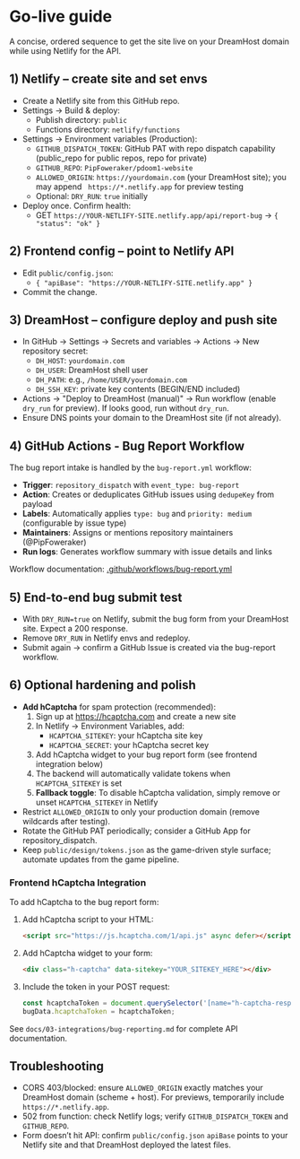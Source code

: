 # Go-live guide

A concise, ordered sequence to get the site live on your DreamHost domain while using Netlify for the API.

## 1) Netlify – create site and set envs
- Create a Netlify site from this GitHub repo.
- Settings → Build & deploy:
  - Publish directory: `public`
  - Functions directory: `netlify/functions`
- Settings → Environment variables (Production):
  - `GITHUB_DISPATCH_TOKEN`: GitHub PAT with repo dispatch capability (public_repo for public repos, repo for private)
  - `GITHUB_REPO`: `PipFoweraker/pdoom1-website`
  - `ALLOWED_ORIGIN`: `https://yourdomain.com` (your DreamHost site); you may append ` https://*.netlify.app` for preview testing
  - Optional: `DRY_RUN`: `true` initially
- Deploy once. Confirm health:
  - GET `https://YOUR-NETLIFY-SITE.netlify.app/api/report-bug` → `{ "status": "ok" }`

## 2) Frontend config – point to Netlify API
- Edit `public/config.json`:
  - `{ "apiBase": "https://YOUR-NETLIFY-SITE.netlify.app" }`
- Commit the change.

## 3) DreamHost – configure deploy and push site
- In GitHub → Settings → Secrets and variables → Actions → New repository secret:
  - `DH_HOST`: `yourdomain.com`
  - `DH_USER`: DreamHost shell user
  - `DH_PATH`: e.g., `/home/USER/yourdomain.com`
  - `DH_SSH_KEY`: private key contents (BEGIN/END included)
- Actions → "Deploy to DreamHost (manual)" → Run workflow (enable `dry_run` for preview). If looks good, run without `dry_run`.
- Ensure DNS points your domain to the DreamHost site (if not already).

## 4) GitHub Actions - Bug Report Workflow
The bug report intake is handled by the `bug-report.yml` workflow:
- **Trigger**: `repository_dispatch` with `event_type: bug-report`
- **Action**: Creates or deduplicates GitHub issues using `dedupeKey` from payload
- **Labels**: Automatically applies `type: bug` and `priority: medium` (configurable by issue type)
- **Maintainers**: Assigns or mentions repository maintainers (@PipFoweraker)
- **Run logs**: Generates workflow summary with issue details and links

Workflow documentation: [.github/workflows/bug-report.yml](../.github/workflows/bug-report.yml)

## 5) End-to-end bug submit test
- With `DRY_RUN=true` on Netlify, submit the bug form from your DreamHost site. Expect a 200 response.
- Remove `DRY_RUN` in Netlify envs and redeploy.
- Submit again → confirm a GitHub Issue is created via the bug-report workflow.

## 6) Optional hardening and polish
- **Add hCaptcha** for spam protection (recommended):
  1. Sign up at https://hcaptcha.com and create a new site
  2. In Netlify → Environment Variables, add:
     - `HCAPTCHA_SITEKEY`: your hCaptcha site key
     - `HCAPTCHA_SECRET`: your hCaptcha secret key
  3. Add hCaptcha widget to your bug report form (see frontend integration below)
  4. The backend will automatically validate tokens when `HCAPTCHA_SITEKEY` is set
  5. **Fallback toggle**: To disable hCaptcha validation, simply remove or unset `HCAPTCHA_SITEKEY` in Netlify
- Restrict `ALLOWED_ORIGIN` to only your production domain (remove wildcards after testing).
- Rotate the GitHub PAT periodically; consider a GitHub App for repository_dispatch.
- Keep `public/design/tokens.json` as the game-driven style surface; automate updates from the game pipeline.

### Frontend hCaptcha Integration

To add hCaptcha to the bug report form:

1. Add hCaptcha script to your HTML:
   ```html
   <script src="https://js.hcaptcha.com/1/api.js" async defer></script>
   ```

2. Add hCaptcha widget to your form:
   ```html
   <div class="h-captcha" data-sitekey="YOUR_SITEKEY_HERE"></div>
   ```

3. Include the token in your POST request:
   ```javascript
   const hcaptchaToken = document.querySelector('[name="h-captcha-response"]')?.value;
   bugData.hcaptchaToken = hcaptchaToken;
   ```

See `docs/03-integrations/bug-reporting.md` for complete API documentation.

## Troubleshooting
- CORS 403/blocked: ensure `ALLOWED_ORIGIN` exactly matches your DreamHost domain (scheme + host). For previews, temporarily include `https://*.netlify.app`.
- 502 from function: check Netlify logs; verify `GITHUB_DISPATCH_TOKEN` and `GITHUB_REPO`.
- Form doesn’t hit API: confirm `public/config.json` `apiBase` points to your Netlify site and that DreamHost deployed the latest files.
